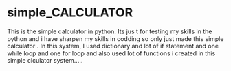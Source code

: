 # simple_CALCULATOR
This is the simple calculator in python. Its jus t for testing my skills in the python and i have sharpen my skills in codding so only just made this simple calculator . In this system, I used dictionary and lot of if statement and one while loop and one for loop and also used lot of functions i created in this simple clculator system.....
